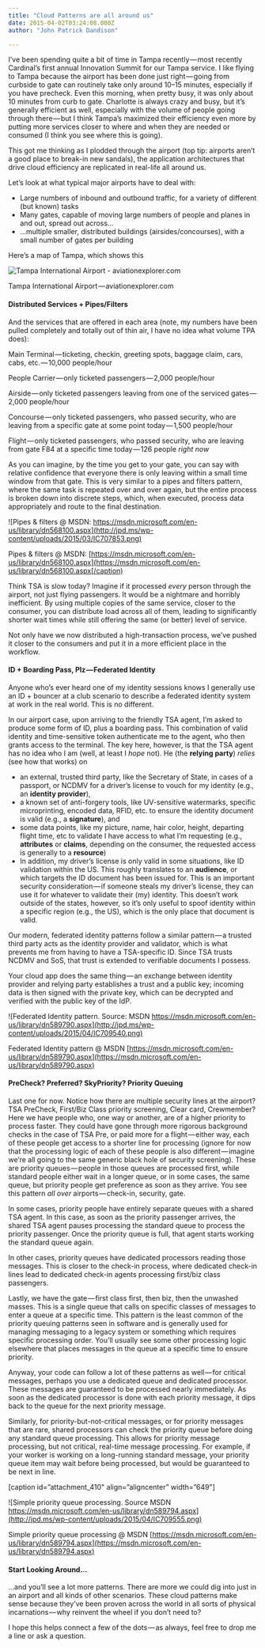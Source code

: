 ```yaml
---
title: "Cloud Patterns are all around us"
date: 2015-04-02T03:24:08.000Z
author: "John Patrick Dandison"

---
```


I’ve been spending quite a bit of time in Tampa recently — most recently Cardinal’s first annual Innovation Summit for our Tampa service. I like flying to Tampa because the airport has been done just right — going from curbside to gate can routinely take only around 10–15 minutes, especially if you have precheck. Even this morning, when pretty busy, it was only about 10 minutes from curb to gate. Charlotte is always crazy and busy, but it’s generally efficient as well, especially with the volume of people going through there — but I think Tampa’s maximized their efficiency even more by putting more services closer to where and when they are needed or consumed (I think you see where this is going).

This got me thinking as I plodded through the airport (top tip: airports aren’t a good place to break-in new sandals), the application architectures that drive cloud efficiency are replicated in real-life all around us.

Let’s look at what typical major airports have to deal with:

*   Large numbers of inbound and outbound traffic, for a variety of different (but known) tasks
*   Many gates, capable of moving large numbers of people and planes in and out, spread out across…
*   …multiple smaller, distributed buildings (airsides/concourses), with a small number of gates per building

Here’s a map of Tampa, which shows this




![Tampa International Airport  - aviationexplorer.com](http://jpd.ms/wp-content/uploads/2015/03/tampa-airport-terminal-map.jpg)

Tampa International Airport — aviationexplorer.com



#### Distributed Services + Pipes/Filters

And the services that are offered in each area (note, my numbers have been pulled completely and totally out of thin air, I have no idea what volume TPA does):

Main Terminal — ticketing, checkin, greeting spots, baggage claim, cars, cabs, etc. — 10,000 people/hour

People Carrier — only ticketed passengers — 2,000 people/hour

Airside — only ticketed passengers leaving from one of the serviced gates — 2,000 people/hour

Concourse — only ticketed passengers, who passed security, who are leaving from a specific gate at some point today — 1,500 people/hour

Flight — only ticketed passengers, who passed security, who are leaving from gate F84 at a specific time today — 126 people _right now_

As you can imagine, by the time you get to your gate, you can say with relative confidence that everyone there is only leaving within a small time window from that gate. This is very similar to a pipes and filters pattern, where the same task is repeated over and over again, but the entire process is broken down into discrete steps, which, when executed, process data appropriately and route to the final destination.




![Pipes &amp; filters @ MSDN: https://msdn.microsoft.com/en-us/library/dn568100.aspx](http://jpd.ms/wp-content/uploads/2015/03/IC707853.png)

Pipes &amp; filters @ MSDN: [https://msdn.microsoft.com/en-us/library/dn568100.aspx](https://msdn.microsoft.com/en-us/library/dn568100.aspx[/caption)



Think TSA is slow today? Imagine if it processed _every_ person through the airport, not just flying passengers. It would be a nightmare and horribly inefficient. By using multiple copies of the same service, closer to the consumer, you can distribute load across all of them, leading to significantly shorter wait times while still offering the same (or better) level of service.

Not only have we now distributed a high-transaction process, we’ve pushed it closer to the consumers and put it in a more efficient place in the workflow.

#### ID + Boarding Pass, Plz — Federated Identity

Anyone who’s ever heard one of my identity sessions knows I generally use an ID + bouncer at a club scenario to describe a federated identity system at work in the real world. This is no different.

In our airport case, upon arriving to the friendly TSA agent, I’m asked to produce some form of ID, plus a boarding pass. This combination of valid identity and time-sensitive token authenticate me to the agent, who then grants access to the terminal. The key here, however, is that the TSA agent has no idea who I am (well, at least I _hope_ not). He (the **relying party**) _relies_ (see how that works) on

*   an external, trusted third party, like the Secretary of State, in cases of a passport, or NCDMV for a driver’s license to vouch for my identity (e.g., an **identity provider**),
*   a known set of anti-forgery tools, like UV-sensitive watermarks, specific microprinting, encoded data, RFID, etc. to ensure the identity document is valid (e.g., a **signature**), and
*   some data points, like my picture, name, hair color, height, departing flight time, etc to validate I have access to what I’m requesting (e.g., **attributes** or **claims**, depending on the consumer, the requested access is generally to a **resource**)
*   In addition, my driver’s license is only valid in some situations, like ID validation within the US. This roughly translates to an **audience**, or which targets the ID document has been issued for. This is an important security consideration — if someone steals my driver’s license, they can use it for whatever to validate their (my) identity. This doesn’t work outside of the states, however, so it’s only useful to spoof identity within a specific region (e.g., the US), which is the only place that document is valid.

Our modern, federated identity patterns follow a similar pattern — a trusted third party acts as the identity provider and validator, which is what prevents me from having to have a TSA-specific ID. Since TSA trusts NCDMV and SoS, that trust is extended to verifiable documents I possess.

Your cloud app does the same thing — an exchange between identity provider and relying party establishes a trust and a public key; incoming data is then signed with the private key, which can be decrypted and verified with the public key of the IdP.




![Federated Identity pattern. Source: MSDN https://msdn.microsoft.com/en-us/library/dn589790.aspx](http://jpd.ms/wp-content/uploads/2015/04/IC709540.png)

Federated Identity pattern @ MSDN [https://msdn.microsoft.com/en-us/library/dn589790.aspx](https://msdn.microsoft.com/en-us/library/dn589790.aspx)



#### PreCheck? Preferred? SkyPriority? Priority Queuing

Last one for now. Notice how there are multiple security lines at the airport? TSA PreCheck, First/Biz Class priority screening, Clear card, Crewmember? Here we have people who, one way or another, are of a higher priority to process faster. They could have gone through more rigorous background checks in the case of TSA Pre, or paid more for a flight — either way, each of these people get access to a shorter line for processing (ignore for now that the processing logic of each of these people is also different — imagine we’re all going to the same generic black hole of security screening). These are priority queues — people in those queues are processed first, while standard people either wait in a longer queue, or in some cases, the same queue, but priority people get preference as soon as they arrive. You see this pattern _all over_ airports — check-in, security, gate.

In some cases, priority people have entirely separate queues with a shared TSA agent. In this case, as soon as the priority passenger arrives, the shared TSA agent pauses processing the standard queue to process the priority passenger. Once the priority queue is full, that agent starts working the standard queue again.

In other cases, priority queues have dedicated processors reading those messages. This is closer to the check-in process, where dedicated check-in lines lead to dedicated check-in agents processing first/biz class passengers.

Lastly, we have the gate — first class first, then biz, then the unwashed masses. This is a single queue that calls on specific classes of messages to enter a queue at a specific time. This pattern is the least common of the priority queuing patterns seen in software and is generally used for managing messaging to a legacy system or something which requires specific processing order. You’ll usually see some other processing logic elsewhere that places messages in the queue at a specific time to ensure priority.

Anyway, your code can follow a lot of these patterns as well — for critical messages, perhaps you use a dedicated queue and dedicated processor. These messages are guaranteed to be processed nearly immediately. As soon as the dedicated processor is done with each priority message, it dips back to the queue for the next priority message.

Similarly, for priority-but-not-critical messages, or for priority messages that are rare, shared processors can check the priority queue before doing any standard queue processing. This allows for priority message processing, but not critical, real-time message processing. For example, if your worker is working on a long-running standard message, your priority queue item may wait before being processed, but would be guaranteed to be next in line.

[caption id=”attachment_410&#34; align=”aligncenter” width=”649&#34;]




![Simple priority queue processing. Source MSDN https://msdn.microsoft.com/en-us/library/dn589794.aspx](http://jpd.ms/wp-content/uploads/2015/04/IC709555.png)

Simple priority queue processing @ MSDN [https://msdn.microsoft.com/en-us/library/dn589794.aspx](https://msdn.microsoft.com/en-us/library/dn589794.aspx)



#### Start Looking Around…

…and you’ll see a lot more patterns. There are more we could dig into just in an airport and all kinds of other scenarios. These cloud patterns make sense because they’ve been proven across the world in all sorts of physical incarnations — why reinvent the wheel if you don’t need to?

I hope this helps connect a few of the dots — as always, feel free to drop me a line or ask a question.

